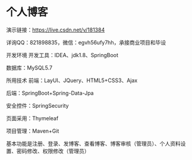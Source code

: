 # 个人博客

演示链接：https://live.csdn.net/v/181384

详询QQ：821898835，微信：egvh56ufy7hh，承接商业项目和毕设

开发环境
开发工具：IDEA、jdk1.8、SpringBoot

数据库：MySQL5.7

所用技术
前端：LayUI、JQuery、HTML5+CSS3、Ajax

后端：SpringBoot+Spring-Data-Jpa

安全控件：SpringSecurity

页面采用：Thymeleaf

项目管理：Maven+Git

基本功能是注册、登录、发博客、查看博客、博客审核（管理员）、个人资料设置、密码修改、权限修改（管理员）


